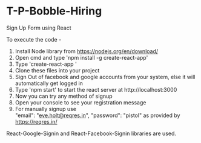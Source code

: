 # T-P-Bobble-Hiring
Sign Up Form using React

To execute the code - 
1. Install Node library from https://nodejs.org/en/download/
2. Open cmd and type 'npm install -g create-react-app'
3. Type 'create-react-app <Name of project>'
4. Clone these files into your project
5. Sign Out of facebook and google accounts from your system, else it will automatically get logged in
6. Type 'npm start' to start the react server at http://localhost:3000
7. Now you can try any method of signup
8. Open your console to see your registration message
9. For manually signup use     
  "email": "eve.holt@reqres.in",
  "password": "pistol"
  as provided by https://reqres.in/
  
  
React-Google-Signin and React-Facebook-Signin libraries are used.
